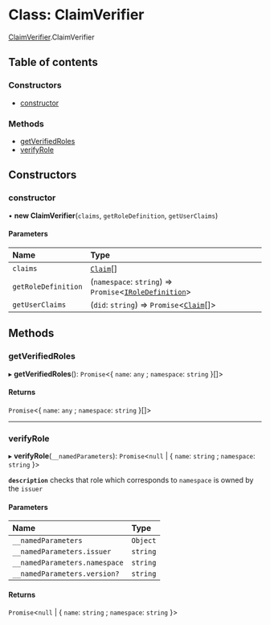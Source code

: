# Class: ClaimVerifier

[ClaimVerifier](../modules/claimverifier.md).ClaimVerifier

## Table of contents

### Constructors

- [constructor](claimverifier.claimverifier-1.md#constructor)

### Methods

- [getVerifiedRoles](claimverifier.claimverifier-1.md#getverifiedroles)
- [verifyRole](claimverifier.claimverifier-1.md#verifyrole)

## Constructors

### constructor

• **new ClaimVerifier**(`claims`, `getRoleDefinition`, `getUserClaims`)

#### Parameters

| Name | Type |
| :------ | :------ |
| `claims` | [`Claim`](../interfaces/loginstrategy_types.claim.md)[] |
| `getRoleDefinition` | (`namespace`: `string`) => `Promise`<[`IRoleDefinition`](../interfaces/loginstrategy_types.iroledefinition.md)\> |
| `getUserClaims` | (`did`: `string`) => `Promise`<[`Claim`](../interfaces/loginstrategy_types.claim.md)[]\> |

## Methods

### getVerifiedRoles

▸ **getVerifiedRoles**(): `Promise`<{ `name`: `any` ; `namespace`: `string`  }[]\>

#### Returns

`Promise`<{ `name`: `any` ; `namespace`: `string`  }[]\>

___

### verifyRole

▸ **verifyRole**(`__namedParameters`): `Promise`<``null`` \| { `name`: `string` ; `namespace`: `string`  }\>

**`description`** checks that role which corresponds to `namespace` is owned by the `issuer`

#### Parameters

| Name | Type |
| :------ | :------ |
| `__namedParameters` | `Object` |
| `__namedParameters.issuer` | `string` |
| `__namedParameters.namespace` | `string` |
| `__namedParameters.version?` | `string` |

#### Returns

`Promise`<``null`` \| { `name`: `string` ; `namespace`: `string`  }\>
